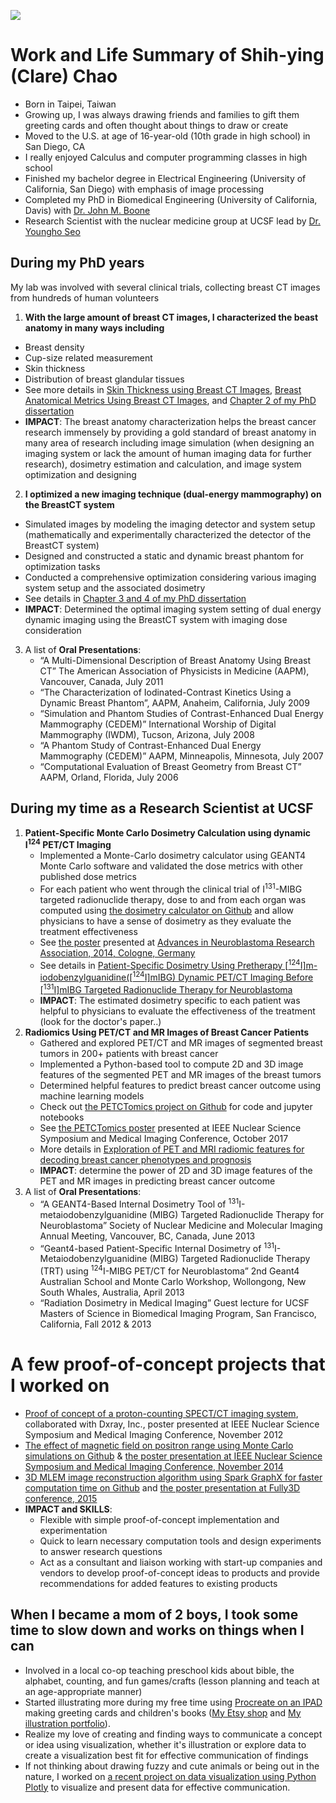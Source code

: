 ![](linked_files/What_I_think_about.jpg)

# Work and Life Summary of Shih-ying (Clare) Chao
- Born in Taipei, Taiwan
- Growing up, I was always drawing friends and families to gift them greeting cards and often thought about things to draw or create
- Moved to the U.S. at age of 16-year-old (10th grade in high school) in San Diego, CA
- I really enjoyed Calculus and computer programming classes in high school
- Finished my bachelor degree in Electrical Engineering (University of California, San Diego) with emphasis of image processing
- Completed my PhD in Biomedical Engineering (University of California, Davis) with [Dr. John M. Boone](https://bme.ucdavis.edu/people/john-boone)
- Research Scientist with the nuclear medicine group at UCSF lead by [Dr. Youngho Seo](https://radiology.ucsf.edu/people/youngho-seo)

## During my PhD years
My lab was involved with several clinical trials, collecting breast CT images from hundreds of human volunteers
1. **With the large amount of breast CT images, I characterized the beast anatomy in many ways including**
  - Breast density
  - Cup-size related measurement
  - Skin thickness
  - Distribution of breast glandular tissues
  - See more details in [Skin Thickness using Breast CT Images](https://www.dropbox.com/scl/fi/mxlqm1fl692f389lag5xy/SkinTMammoDose_2008_Huang.pdf?rlkey=r2e40p22vpfls18p20161te87&st=32uqsauz&dl=0), [Breast Anatomical Metrics Using Breast CT Images]([./linked_files/Publications/BreastMetrics_2011_Huang.pdf](https://www.dropbox.com/scl/fi/mlpugzwewopv08n9ueg9k/BreastMetrics_2011_Huang.pdf?rlkey=u4gf6yeb4jcbwgghp9pwl0fut&st=lt5rg2we&dl=0)), and [Chapter 2 of my PhD dissertation](https://www.dropbox.com/scl/fi/0nfeebra9kj08jbzaqfwz/Disseration_UCstyleClass_SHuang.pdf?rlkey=fv5asruxf1hpnqwim5t36c3ez&st=sr7rlmah&dl=0)
  - **IMPACT**: The breast anatomy characterization helps the breast cancer research immensely by providing a gold standard of breast anatomy in many area of research including image simulation (when designing an imaging system or lack the amount of human imaging data for further research), dosimetry estimation and calculation, and image system optimization and designing
2. **I optimized a new imaging technique (dual-energy mammography) on the BreastCT system**
  - Simulated images by modeling the imaging detector and system setup (mathematically and experimentally characterized the detector of the BreastCT system)
  - Designed and constructed a static and dynamic breast phantom for optimization tasks
  - Conducted a comprehensive optimization considering various imaging system setup and the associated dosimetry
  - See details in [Chapter 3 and 4 of my PhD dissertation](https://www.dropbox.com/scl/fi/0nfeebra9kj08jbzaqfwz/Disseration_UCstyleClass_SHuang.pdf?rlkey=fv5asruxf1hpnqwim5t36c3ez&st=sr7rlmah&dl=0)
  - **IMPACT**: Determined the optimal imaging system setting of dual energy dynamic imaging using the BreastCT system with imaging dose consideration
3. A list of **Oral Presentations**:
   - “A Multi-Dimensional Description of Breast Anatomy Using Breast CT” The American Association of Physicists in Medicine (AAPM), Vancouver, Canada, July 2011 
   - “The Characterization of Iodinated-Contrast Kinetics Using a Dynamic Breast Phantom”, AAPM, Anaheim, California, July 2009 
   - “Simulation and Phantom Studies of Contrast-Enhanced Dual Energy Mammography (CEDEM)” International Worship of Digital Mammography (IWDM), Tucson, Arizona, July 2008 
   - “A Phantom Study of Contrast-Enhanced Dual Energy Mammography (CEDEM)” AAPM, Minneapolis, Minnesota, July 2007 
   - “Computational Evaluation of Breast Geometry from Breast CT” AAPM, Orland, Florida, July 2006
## During my time as a Research Scientist at UCSF
1. **Patient-Specific Monte Carlo Dosimetry Calculation using dynamic I<sup>124</sup> PET/CT Imaging**
   - Implemented a Monte-Carlo dosimetry calculator using GEANT4 Monte Carlo software and validated the dose metrics with other published dose metrics
   - For each patient who went through the clinical trial of I<sup>131</sup>-MIBG targeted radionuclide therapy, dose to and from each organ was computed using [the dosimetry calculator on Github](https://github.com/clarehchao/ImageBasedDosimetryTool?tab=readme-ov-file) and allow physicians to have a sense of dosimetry as they evaluate the treatment effectiveness
   - See [the poster](https://www.dropbox.com/scl/fi/5xtluwyhp6ubhasct82bo/I131MIBG_CologneANR2014_Huang.jpg?rlkey=5dbiakltw5zabmpac17r59cds&st=n6vvlduu&dl=0) presented at [Advances in Neuroblastoma Research Association, 2014, Cologne, Germany](https://www.anrmeeting.org/meetings-2014.php)
   - See details in [Patient-Specific Dosimetry Using Pretherapy [<sup>124</sup>I]m-iodobenzylguanidine([<sup>124</sup>I]mIBG) Dynamic PET/CT Imaging Before [<sup>131</sup>I]mIBG Targeted Radionuclide Therapy for Neuroblastoma](https://www.dropbox.com/scl/fi/df486p3vw5ycv1w585111/I124MIBG_MIBJournalPublicationPrint_MIB_SHuang.pdf?rlkey=avewd6hutwxalcagufqwgnvcv&st=ss7htr66&dl=0)
   - **IMPACT**: The estimated dosimetry specific to each patient was helpful to physicians to evaluate the effectiveness of the treatment (look for the doctor's paper..)
2. **Radiomics Using PET/CT and MR Images of Breast Cancer Patients**
   - Gathered and explored PET/CT and MR images of segmented breast tumors in 200+ patients with breast cancer
   - Implemented a Python-based tool to compute 2D and 3D image features of the segmented PET and MR images of the breast tumors
   - Determined helpful features to predict breast cancer outcome using machine learning models
   - Check out [the PETCTomics project on Github](https://github.com/clarehchao/PETCTomics) for code and jupyter notebooks
   - See [the PETCTomics poster](https://www.dropbox.com/scl/fi/38qhln0c3welwwxo59pmx/PETMRIRadiomics_IEEE_2017_Huang_42inch_46inch_v5_Poster.pdf?rlkey=qaiokcoeq7z341wxs43eha9gt&st=vqj6obz4&dl=0) presented at IEEE Nuclear Science Symposium and Medical Imaging Conference, October 2017
   - More details in [Exploration of PET and MRI radiomic features for decoding breast cancer phenotypes and prognosis](https://www.dropbox.com/scl/fi/f8omxjvddv5lzdjmkfy1z/PETCTomics_NPJ_SHuang.pdf?rlkey=r4nu7pay205cosxh0c7qb7hft&st=n9b21kdt&dl=0)
   - **IMPACT**: determine the power of 2D and 3D image features of the PET and MR images in predicting breast cancer outcome
3. A list of **Oral Presentations**:
   - “A GEANT4-Based Internal Dosimetry Tool of <sup>131</sup>I-metaiodobenzylguanidine (MIBG) Targeted Radionuclide Therapy for Neuroblastoma” Society of Nuclear Medicine and Molecular Imaging Annual Meeting, Vancouver, BC, Canada, June 2013 
   - “Geant4-based Patient-Specific Internal Dosimetry of <sup>131</sup>I-Metaiodobenzylguanidine (MIBG) Targeted Radionuclide Therapy (TRT) using <sup>124</sup>I-MIBG PET/CT for Neuroblastoma” 2nd Geant4 Australian School and Monte Carlo Workshop, Wollongong, New South Whales, Australia, April 2013 
   - “Radiation Dosimetry in Medical Imaging” Guest lecture for UCSF Masters of Science in Biomedical Imaging Program, San Francisco, California, Fall 2012 & 2013

# A few proof-of-concept projects that I worked on
- [Proof of concept of a proton-counting SPECT/CT imaging system](https://www.dropbox.com/scl/fi/31eeqy1u73wa5f45gc1a6/DxRayEnergySpectrum_IEEE_33x54inch_Huang_flatten_Poster.pdf?rlkey=dez683z21gb4nu3sdc1xlr4ju&st=q1pvitg2&dl=0), collaborated with Dxray, Inc., poster presented at IEEE Nuclear Science Symposium and Medical Imaging Conference, November 2012
- [The effect of magnetic field on positron range using Monte Carlo simulations on Github](https://github.com/clarehchao/MagneticFieldEffectOnPositronRange) & [the poster presentation at IEEE Nuclear Science Symposium and Medical Imaging Conference, November 2014](https://www.dropbox.com/scl/fi/els0rwhxzery4585nqg9q/MagFieldPositronRange_Huang_42x70_4_Poster.pdf?rlkey=zddwf8tu6gn2g47ryayqd70tw&st=gk8ea3u5&dl=0)
- [3D MLEM image reconstruction algorithm using Spark GraphX for faster computation time on Github](https://github.com/clarehchao/Spark3DImageReconstruction) and [the poster presentation at Fully3D conference, 2015](https://www.dropbox.com/scl/fi/9yviih3lq1wj9d061sje4/MLEM_SparkGraphX_Poster_SHuang.pdf?rlkey=mmyrg16c777bugrx0s4tw9hp4&st=93rzk842&dl=0)
- **IMPACT and SKILLS**:
	- Flexible with simple proof-of-concept implementation and experimentation
	- Quick to learn necessary computation tools and design experiments to answer research questions
    - Act as a consultant and liaison working with start-up companies and vendors to develop proof-of-concept ideas to products and provide recommendations for added features to existing products

## When I became a mom of 2 boys, I took some time to slow down and works on things when I can
- Involved in a local co-op teaching preschool kids about bible, the alphabet, counting, and fun games/crafts (lesson planning and teach at an age-appropriate manner)
- Started illustrating more during my free time using [Procreate on an IPAD](https://procreate.com/) making greeting cards and children's books ([My Etsy shop](https://thecraftyslug.etsy.com) and [My illustration portfolio](https://www.behance.net/shihyingclarechao)).
- Realize my love of creating and finding ways to communicate a concept or idea using visualization, whether it's illustration or explore data to create a visualization best fit for effective communication of findings
- If not thinking about drawing fuzzy and cute animals or being out in the nature, I worked on [a recent project on data visualization using Python Plotly](https://github.com/clarehchao/DataVisualization) to visualize and present data for effective communication.
